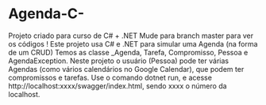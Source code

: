 # Agenda-C-
Projeto criado para curso de C# + .NET 
Mude para branch master para ver os códigos !
Este projeto usa C# e .NET para simular uma Agenda (na forma de um CRUD)
Temos as classe _Agenda, Tarefa, Compromisso, Pessoa e AgendaException. Neste projeto o usuário (Pessoa) pode ter várias Agendas (como vários calendários no Google Calendar), que podem ter compromissos e tarefas.
Use o comando dotnet run, e acesse http://localhost:xxxx/swagger/index.html, sendo xxxx o número da localhost.
